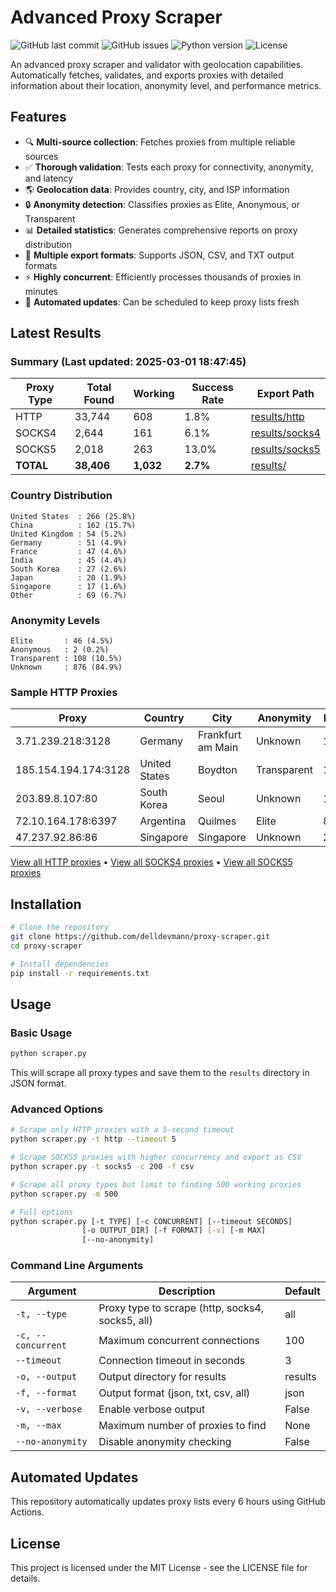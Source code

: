 # Advanced Proxy Scraper

![GitHub last commit](https://img.shields.io/github/last-commit/delldevmann/proxy-scraper)
![GitHub issues](https://img.shields.io/github/issues/delldevmann/proxy-scraper)
![Python version](https://img.shields.io/badge/python-3.7%2B-blue)
![License](https://img.shields.io/github/license/delldevmann/proxy-scraper)

An advanced proxy scraper and validator with geolocation capabilities. Automatically fetches, validates, and exports proxies with detailed information about their location, anonymity level, and performance metrics.

## Features

- 🔍 **Multi-source collection**: Fetches proxies from multiple reliable sources
- ✅ **Thorough validation**: Tests each proxy for connectivity, anonymity, and latency
- 🌎 **Geolocation data**: Provides country, city, and ISP information
- 🔒 **Anonymity detection**: Classifies proxies as Elite, Anonymous, or Transparent
- 📊 **Detailed statistics**: Generates comprehensive reports on proxy distribution
- 📂 **Multiple export formats**: Supports JSON, CSV, and TXT output formats
- ⚡ **Highly concurrent**: Efficiently processes thousands of proxies in minutes
- 🔄 **Automated updates**: Can be scheduled to keep proxy lists fresh

## Latest Results

### Summary (Last updated: 2025-03-01 18:47:45)

| Proxy Type | Total Found | Working | Success Rate | Export Path |
|------------|-------------|---------|--------------|-------------|
| HTTP | 33,744 | 608 | 1.8% | [results/http](results/http/) |
| SOCKS4 | 2,644 | 161 | 6.1% | [results/socks4](results/socks4/) |
| SOCKS5 | 2,018 | 263 | 13.0% | [results/socks5](results/socks5/) |
| **TOTAL** | **38,406** | **1,032** | **2.7%** | [results/](results/) |

### Country Distribution

```
United States  : 266 (25.8%)
China          : 162 (15.7%)
United Kingdom : 54 (5.2%)
Germany        : 51 (4.9%)
France         : 47 (4.6%)
India          : 45 (4.4%)
South Korea    : 27 (2.6%)
Japan          : 20 (1.9%)
Singapore      : 17 (1.6%)
Other          : 69 (6.7%)
```

### Anonymity Levels

```
Elite       : 46 (4.5%)
Anonymous   : 2 (0.2%)
Transparent : 108 (10.5%)
Unknown     : 876 (84.9%)
```

### Sample HTTP Proxies

| Proxy | Country | City | Anonymity | Latency |
|-------|---------|------|-----------|---------|
| 3.71.239.218:3128 | Germany | Frankfurt am Main | Unknown | 187ms |
| 185.154.194.174:3128 | United States | Boydton | Transparent | 1223ms |
| 203.89.8.107:80 | South Korea | Seoul | Unknown | 1792ms |
| 72.10.164.178:6397 | Argentina | Quilmes | Elite | 807ms |
| 47.237.92.86:86 | Singapore | Singapore | Unknown | 2473ms |

[View all HTTP proxies](results/http/latest.txt) • [View all SOCKS4 proxies](results/socks4/latest.txt) • [View all SOCKS5 proxies](results/socks5/latest.txt)

## Installation

```bash
# Clone the repository
git clone https://github.com/delldevmann/proxy-scraper.git
cd proxy-scraper

# Install dependencies
pip install -r requirements.txt
```

## Usage

### Basic Usage

```bash
python scraper.py
```

This will scrape all proxy types and save them to the `results` directory in JSON format.

### Advanced Options

```bash
# Scrape only HTTP proxies with a 5-second timeout
python scraper.py -t http --timeout 5

# Scrape SOCKS5 proxies with higher concurrency and export as CSV
python scraper.py -t socks5 -c 200 -f csv

# Scrape all proxy types but limit to finding 500 working proxies
python scraper.py -m 500

# Full options
python scraper.py [-t TYPE] [-c CONCURRENT] [--timeout SECONDS] 
                [-o OUTPUT_DIR] [-f FORMAT] [-v] [-m MAX]
                [--no-anonymity]
```

### Command Line Arguments

| Argument | Description | Default |
|----------|-------------|---------|
| `-t, --type` | Proxy type to scrape (http, socks4, socks5, all) | all |
| `-c, --concurrent` | Maximum concurrent connections | 100 |
| `--timeout` | Connection timeout in seconds | 3 |
| `-o, --output` | Output directory for results | results |
| `-f, --format` | Output format (json, txt, csv, all) | json |
| `-v, --verbose` | Enable verbose output | False |
| `-m, --max` | Maximum number of proxies to find | None |
| `--no-anonymity` | Disable anonymity checking | False |

## Automated Updates

This repository automatically updates proxy lists every 6 hours using GitHub Actions.

## License

This project is licensed under the MIT License - see the LICENSE file for details.
